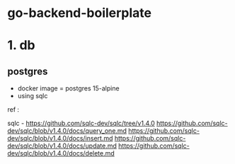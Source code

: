 # go-backend-boilerplate

# 1. db

## postgres

- docker image = postgres 15-alpine
- using sqlc

ref :

sqlc -
https://github.com/sqlc-dev/sqlc/tree/v1.4.0
https://github.com/sqlc-dev/sqlc/blob/v1.4.0/docs/query_one.md
https://github.com/sqlc-dev/sqlc/blob/v1.4.0/docs/insert.md 
https://github.com/sqlc-dev/sqlc/blob/v1.4.0/docs/update.md
https://github.com/sqlc-dev/sqlc/blob/v1.4.0/docs/delete.md
